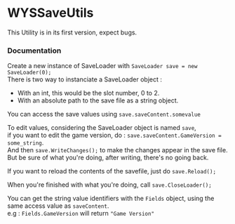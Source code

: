 ﻿# WYSSaveUtils

This Utility is in its first version, expect bugs.

### Documentation

Create a new instance of SaveLoader with `SaveLoader save = new SaveLoader(0);`  
There is two way to instanciate a SaveLoader object :  
- With an int, this would be the slot number, 0 to 2.  
- With an absolute path to the save file as a string object.

You can access the save values using `save.saveContent.somevalue`


To edit values, considering the SaveLoader object is named `save`,  
if you want to edit the game version, do : `save.saveContent.GameVersion = some_string`.  
And then `save.WriteChanges();` to make the changes appear in the save file.  
But be sure of what you're doing, after writing, there's no going back.

If you want to reload the contents of the savefile, just do `save.Reload();`

When you're finished with what you're doing, call `save.CloseLoader();`


You can get the string value identifiers with the `Fields` object, using the same access value as `saveContent`.  
e.g : `Fields.GameVersion` will return `"Game Version"`